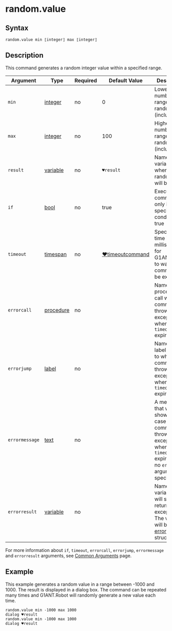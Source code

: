 # random.value

## Syntax

```G1ANT
random.value min ⟦integer⟧ max ⟦integer⟧
```

## Description

This command generates a random integer value within a specified range.

| Argument | Type | Required | Default Value | Description |
| -------- | ---- | -------- | ------------- | ----------- |
|`min`| [integer](](https://manual.g1ant.com/link/G1ANT.Language/G1ANT.Language/Structures/IntegerStructure.md)) | no| 0| Lowest number in the range for a random value (inclusive) |
|`max`| [integer](](https://manual.g1ant.com/link/G1ANT.Language/G1ANT.Language/Structures/IntegerStructure.md)) | no| 100| Highest number in the range for a random value (inclusive) |
| `result`       | [variable](](https://manual.g1ant.com/link/G1ANT.Language/G1ANT.Language/Structures/VariableStructure.md)) | no       | `♥result`                                                   | Name of a variable where the random value will be stored |
| `if`           | [bool](](https://manual.g1ant.com/link/G1ANT.Language/G1ANT.Language/Structures/BooleanStructure.md)) | no       | true                                                        | Executes the command only if a specified condition is true   |
| `timeout`      | [timespan](](https://manual.g1ant.com/link/G1ANT.Language/G1ANT.Language/Structures/TimeSpanStructure.md)) | no       | [♥timeoutcommand](](https://manual.g1ant.com/link/G1ANT.Language/G1ANT.Addon.Core/Variables/TimeoutCommandVariable.md)) | Specifies time in milliseconds for G1ANT.Robot to wait for the command to be executed |
| `errorcall`    | [procedure](](https://manual.g1ant.com/link/G1ANT.Language/G1ANT.Language/Structures/ProcedureStructure.md)) | no       |                                                             | Name of a procedure to call when the command throws an exception or when a given `timeout` expires |
| `errorjump`    | [label](](https://manual.g1ant.com/link/G1ANT.Language/G1ANT.Language/Structures/LabelStructure.md)) | no       |                                                             | Name of the label to jump to when the command throws an exception or when a given `timeout` expires |
| `errormessage` | [text](](https://manual.g1ant.com/link/G1ANT.Language/G1ANT.Language/Structures/TextStructure.md)) | no       |                                                             | A message that will be shown in case the command throws an exception or when a given `timeout` expires, and no `errorjump` argument is specified |
| `errorresult`  | [variable](](https://manual.g1ant.com/link/G1ANT.Language/G1ANT.Language/Structures/VariableStructure.md)) | no       |                                                             | Name of a variable that will store the returned exception. The variable will be of [error](](https://manual.g1ant.com/link/G1ANT.Language/G1ANT.Language/Structures/ErrorStructure.md)) structure  |

For more information about `if`, `timeout`, `errorcall`, `errorjump`, `errormessage` and `errorresult` arguments, see [Common Arguments](https://github.com/G1ANT-Robot/G1ANT.Manual/blob/develop/appendices/common-arguments.md) page.

## Example

This example generates a random value in a range between -1000 and 1000. The result is displayed in a dialog box. The command can be repeated many times and G1ANT.Robot will randomly generate a new value each time.

```G1ANT
random.value min -1000 max 1000
dialog ♥result
random.value min -1000 max 1000
dialog ♥result
```

